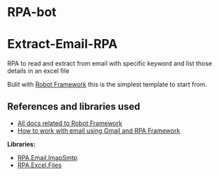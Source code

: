 # RPA-bot

# Extract-Email-RPA
RPA to read and extract from email with specific keyword and list those details in an excel file

Bulit with [Robot Framework](https://robocorp.com/docs/languages-and-frameworks/robot-framework/basics) this is the simplest template to start from.

## References and libraries used

- [All docs related to Robot Framework](https://robocorp.com/docs/languages-and-frameworks/robot-framework)
- [How to work with email using Gmail and RPA Framework](https://robocorp.com/docs/development-guide/email/sending-emails-with-gmail-smtp)

**Libraries:**

- [RPA.Email.ImapSmtp](https://robocorp.com/docs/libraries/rpa-framework/rpa-email-imapsmtp/keywords#list-messages)
- [RPA.Excel.Files](https://robocorp.com/docs/libraries/rpa-framework/rpa-excel-files)
